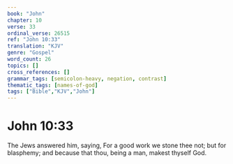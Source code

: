 ```yaml
---
book: "John"
chapter: 10
verse: 33
ordinal_verse: 26515
ref: "John 10:33"
translation: "KJV"
genre: "Gospel"
word_count: 26
topics: []
cross_references: []
grammar_tags: [semicolon-heavy, negation, contrast]
thematic_tags: [names-of-god]
tags: ["Bible","KJV","John"]
---
```


# John 10:33

The Jews answered him, saying, For a good work we stone thee not; but for blasphemy; and because that thou, being a man, makest thyself God.
